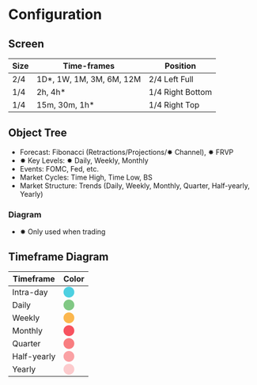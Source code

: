 # Configuration

## Screen

| Size | Time-frames               | Position         |
| ---- | ------------------------- | ---------------- |
| 2/4  | 1D\*, 1W, 1M, 3M, 6M, 12M | 2/4 Left Full    |
| 1/4  | 2h, 4h\*                  | 1/4 Right Bottom |
| 1/4  | 15m, 30m, 1h\*            | 1/4 Right Top    |

## Object Tree

- Forecast: Fibonacci (Retractions/Projections/✸ Channel), ✸ FRVP
- ✸ Key Levels: ✸ Daily, Weekly, Monthly
- Events: FOMC, Fed, etc.
- Market Cycles: Time High, Time Low, BS
- Market Structure: Trends (Daily, Weekly, Monthly, Quarter, Half-yearly, Yearly)

### Diagram

- ✸ Only used when trading

## Timeframe Diagram

| Timeframe   | Color                                 |
| ----------- | ------------------------------------- |
| Intra-day   | <span style="color: #4dd0e1">⬤</span> |
| Daily       | <span style="color: #81c884">⬤</span> |
| Weekly      | <span style="color: #fbb74e">⬤</span> |
| Monthly     | <span style="color: #f7525f">⬤</span> |
| Quarter     | <span style="color: #f87d80">⬤</span> |
| Half-yearly | <span style="color: #faa1a4">⬤</span> |
| Yearly      | <span style="color: #fccbcd">⬤</span> |

<!--
- Overpast
- Volume Profile
-->

<!--
- 1M: Trends, Key Levels
- 1W: Trends, Key Levels, Projections/Retractions
- 1D: Trends, Key Levels, Liquidity Levels, Anchored VWAP (1d)
- 4H: Trends
-->

<!--
## Colors

white
silver
gray
black

red
orange
yellow
green I
teal D
aqua W
blue M
purple Q
fuchsia HY
maroon Y
-->
